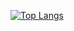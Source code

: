 [![Top Langs](https://github-readme-stats.vercel.app/api/top-langs/?username=mkgask&langs_count=10&layout=compact&theme=github_dark_dimmed)](https://github.com/anuraghazra/github-readme-stats)
